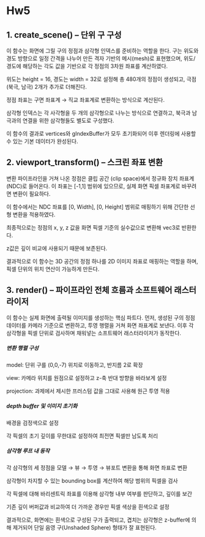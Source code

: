 # Hw5

## 1. create_scene() – 단위 구 구성
이 함수는 화면에 그릴 구의 정점과 삼각형 인덱스를 준비하는 역할을 한다. 구는 위도와 경도 방향으로 일정 간격을 나누어 만든 격자 기반의 메시(mesh)로 표현했으며, 위도/경도에 해당하는 각도 값을 기반으로 각 정점의 3차원 좌표를 계산하였다.

위도는 height = 16, 경도는 width = 32로 설정해 총 480개의 정점이 생성되고, 극점(북극, 남극) 2개가 추가로 더해진다.

정점 좌표는 구면 좌표계 → 직교 좌표계로 변환하는 방식으로 계산된다.

삼각형 인덱스는 각 사각형을 두 개의 삼각형으로 나누는 방식으로 연결하고, 북극과 남극과의 연결을 위한 삼각형들도 별도로 구성했다.

이 함수의 결과로 vertices와 gIndexBuffer가 모두 초기화되어 이후 렌더링에 사용할 수 있는 기본 데이터가 완성된다.

## 2. viewport_transform() – 스크린 좌표 변환
변환 파이프라인을 거쳐 나온 정점은 클립 공간 (clip space)에서 정규화 장치 좌표계 (NDC)로 들어온다. 이 좌표는 [-1,1] 범위에 있으므로, 실제 화면 픽셀 좌표계로 바꾸려면 변환이 필요하다.

이 함수에서는 NDC 좌표를 [0, Width], [0, Height] 범위로 매핑하기 위해 간단한 선형 변환을 적용하였다.

최종적으로는 정점의 x, y, z 값을 화면 픽셀 기준의 실수값으로 변환해 vec3로 반환한다.

z값은 깊이 비교에 사용되기 때문에 보존된다.

결과적으로 이 함수는 3D 공간의 정점 하나를 2D 이미지 좌표로 매핑하는 역할을 하며, 픽셀 단위의 위치 연산이 가능하게 만든다.

## 3. render() – 파이프라인 전체 흐름과 소프트웨어 래스터라이저
이 함수는 실제 화면에 출력될 이미지를 생성하는 핵심 파트다. 먼저, 생성된 구의 정점 데이터를 카메라 기준으로 변환하고, 투영 행렬을 거쳐 화면 좌표계로 보낸다. 이후 각 삼각형을 픽셀 단위로 검사하며 채워넣는 소프트웨어 래스터라이저가 동작한다.
##### 변환 행렬 구성

model: 단위 구를 (0,0,-7) 위치로 이동하고, 반지름 2로 확장

view: 카메라 위치를 원점으로 설정하고 z-축 반대 방향을 바라보게 설정

projection: 과제에서 제시한 프러스텀 값을 그대로 사용해 원근 투영 적용

##### depth buffer 및 이미지 초기화

배경을 검정색으로 설정

각 픽셀의 초기 깊이를 무한대로 설정하여 최전면 픽셀만 남도록 처리

##### 삼각형 루프 내 동작

각 삼각형의 세 정점을 모델 → 뷰 → 투영 → 뷰포트 변환을 통해 화면 좌표로 변환

삼각형이 차지할 수 있는 bounding box를 계산하여 해당 범위의 픽셀을 검사

각 픽셀에 대해 바리센트릭 좌표를 이용해 삼각형 내부 여부를 판단하고, 깊이를 보간

기존 깊이 버퍼값과 비교하여 더 가까운 경우만 픽셀 색상을 흰색으로 설정

결과적으로, 화면에는 흰색으로 구성된 구가 출력되고, 겹치는 삼각형은 z-buffer에 의해 제거되어 단일 음영 구(Unshaded Sphere) 형태가 잘 표현된다.
